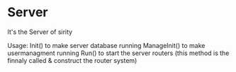 Server
======

It's the Server of sirity

Usage:
Init() to make server database running
ManageInit() to make usermanagment running
Run() to start the server routers (this method is the finnaly called & construct the router system)
